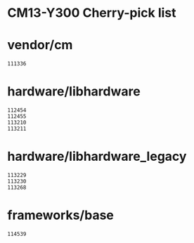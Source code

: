 CM13-Y300 Cherry-pick list
==========================

# vendor/cm

    111336

# hardware/libhardware

    112454
    112455
    113210
    113211

# hardware/libhardware_legacy

    113229
    113230
    113268

# frameworks/base

    114539